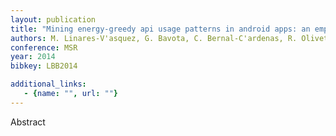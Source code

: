 ```yaml
---
layout: publication
title: "Mining energy-greedy api usage patterns in android apps: an empirical study"
authors: M. Linares-V'asquez, G. Bavota, C. Bernal-C'ardenas, R. Oliveto, P. M. Di, D. Poshyvanyk
conference: MSR
year: 2014
bibkey: LBB2014

additional_links:
   - {name: "", url: ""}
---
```

Abstract
